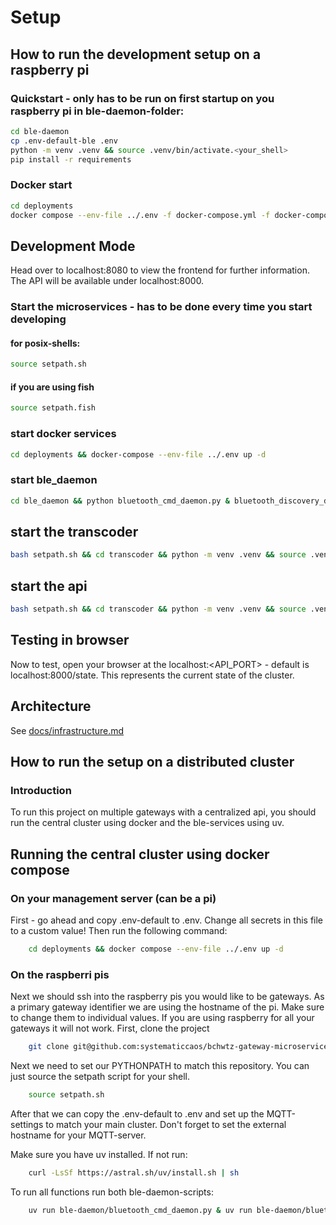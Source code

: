 # Setup

## How to run the development setup on a raspberry pi

### Quickstart - only has to be run on first startup on you raspberry pi in ble-daemon-folder:

```bash
cd ble-daemon
cp .env-default-ble .env
python -m venv .venv && source .venv/bin/activate.<your_shell>
pip install -r requirements
```

### Docker start

```bash
cd deployments
docker compose --env-file ../.env -f docker-compose.yml -f docker-compose.prod.yml up -d # This step will build your containers on the first start 
```

## Development Mode

Head over to localhost:8080 to view the frontend for further information. The API will be available under localhost:8000.

### Start the microservices - has to be done every time you start developing

#### for posix-shells:

```bash
source setpath.sh
```

#### if you are using fish

```bash
source setpath.fish
```

### start docker services

```bash
cd deployments && docker-compose --env-file ../.env up -d
```

### start ble_daemon

```bash
cd ble_daemon && python bluetooth_cmd_daemon.py & bluetooth_discovery_daemon.py
```

## start the transcoder

```bash
bash setpath.sh && cd transcoder && python -m venv .venv && source .venv/bin/<your_shell> && transcoder.py
```

## start the api

```bash
bash setpath.sh && cd transcoder && python -m venv .venv && source .venv/bin/<your_shell> && transcoder.py
```

## Testing in browser

Now to test, open your browser at the localhost:<API_PORT> - default is localhost:8000/state. This represents the current state of the cluster.

## Architecture

See [docs/infrastructure.md](docs/infrastructure.md)

## How to run the setup on a distributed cluster

### Introduction

To run this project on multiple gateways with a centralized api, you should run the central cluster using docker and the ble-services using uv.

## Running the central cluster using docker compose

### On your management server (can be a pi)

First - go ahead and copy .env-default to .env. Change all secrets in this file to a custom value! Then run the following command:

```bash
    cd deployments && docker compose --env-file ../.env up -d
```

### On the raspberri pis

Next we should ssh into the raspberry pis you would like to be gateways. As a primary gateway identifier we are using the hostname of the pi. Make sure to change them to individual values. If you are using raspberry for all your gateways it will not work.
First, clone the project

```bash
    git clone git@github.com:systematiccaos/bchwtz-gateway-microservices.git
```

Next we need to set our PYTHONPATH to match this repository. You can just source the setpath script for your shell.

```bash
    source setpath.sh
```

After that we can copy the .env-default to .env and set up the MQTT-settings to match your main cluster. Don't forget to set the external hostname for your MQTT-server.
  
Make sure you have uv installed. If not run:

```bash
    curl -LsSf https://astral.sh/uv/install.sh | sh
```

To run all functions run both ble-daemon-scripts:

```bash
    uv run ble-daemon/bluetooth_cmd_daemon.py & uv run ble-daemon/bluetooth_discovery_daemon.py
```